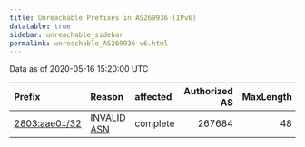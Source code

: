 ```yaml
---
title: Unreachable Prefixes in AS269936 (IPv6)
datatable: true
sidebar: unreachable_sidebar
permalink: unreachable_AS269936-v6.html
---
```


Data as of 2020-05-16 15:20:00 UTC


<div class="datatable-begin"></div>

| Prefix                                                 | Reason                                                                                                 | affected   |   Authorized AS |   MaxLength | Anchor                                         |   unreachable /48s |
|:-------------------------------------------------------|:-------------------------------------------------------------------------------------------------------|:-----------|----------------:|------------:|:-----------------------------------------------|-------------------:|
| [2803:aae0::/32](https://stat.ripe.net/2803:aae0::/32) | [INVALID ASN](https://rpki-validator.ripe.net/announcement-preview?asn=AS269936&prefix=2803:aae0::/32) | complete   |          267684 |          48 | [LACNIC](unreachable_LACNIC_RPKI_Root-v6.html) |              65536 |

<div class="datatable-end"></div>